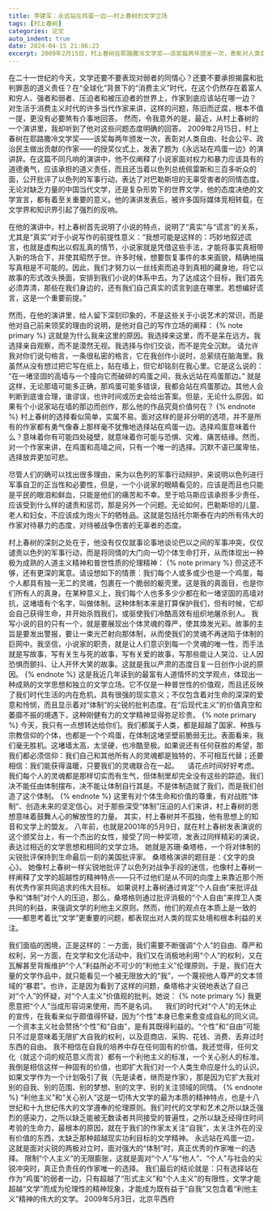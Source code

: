 ```yaml
---
title: 李建军：永远站在鸡蛋一边——村上春树的文学立场
tags: [村上春树]
categories: 论文
auto_indent: true
date: 2024-04-15 21:06:23
excerpt: 2009年2月15日，村上春树在耶路撒冷文学奖——该奖每两年颁发一次，表彰对人类自由、社会公平、政治民主做出贡献的作家——的授奖仪式上，发表了题为《永远站在鸡蛋一边》的演讲辞。在这篇不同凡响的演讲中，他不仅阐释了小说家面对权力和暴力应该具有的道德勇气，应该承担的道义责任，而且还当着以色列总统佩雷斯和三百多听众的面，公开批评了以色列的军事行动，表达了对巴勒斯坦的无辜受害者的同情态度。无论对缺乏力量的中国当代文学，还是复杂形势下的世界文学，他的态度决绝的文学宣言，都有着至关重要的意义。他的演讲发表后，被许多国际媒体竞相转载，在文学界和知识界引起了强烈的反响。
---
```

在二十一世纪的今天，文学还要不要表现对弱者的同情心？还要不要承担揭露和批判罪恶的道义责任？在“全球化”背景下的“消费主义”时代，在这个仍然存在着富人和穷人、强者和弱者、压迫者和被压迫者的世界上，作家到底应该站在哪一边？
对生活于消费主义时代的许多当代作家来讲，这样的问题，陈旧而迂腐，根本不值一提，更没有必要煞有介事地回答。
然而，令我意外的是，最近，从村上春树的一个演讲里，我却听到了他对这些问题态度明确的回答。
2009年2月15日，村上春树在耶路撒冷文学奖——该奖每两年颁发一次，表彰对人类自由、社会公平、政治民主做出贡献的作家——的授奖仪式上，发表了题为《永远站在鸡蛋一边》的演讲辞。在这篇不同凡响的演讲中，他不仅阐释了小说家面对权力和暴力应该具有的道德勇气，应该承担的道义责任，而且还当着以色列总统佩雷斯和三百多听众的面，公开批评了以色列的军事行动，表达了对巴勒斯坦的无辜受害者的同情态度。无论对缺乏力量的中国当代文学，还是复杂形势下的世界文学，他的态度决绝的文学宣言，都有着至关重要的意义。他的演讲发表后，被许多国际媒体竞相转载，在文学界和知识界引起了强烈的反响。

在他的演讲中，村上春树首先说明了小说的特点，说明了“真实”与“谎言”的关系，尤其是“真实”对于小说写作的前提性意义：“我想可能是这样的：巧妙地叙述谎言，也就是虚构出以假乱真的情节，小说家就是凭借这些手法，才能将事实真相带入新的场合下，并使其昭然于世。许多时候，想要恢复事件的本来面貌，精确地描写真相是不可能的。因此，我们才努力以一丝线索而追寻到真相的藏身地，将它以故事的形式改头换面，安排到我们小说的体系中去。为了达成这个目标，我们首先必须弄清，那些在我们身边的，还有我们自己真实的谎言到底在哪里。若想编好谎言，这是一个重要前提。”

然而，在他的演讲里，给人留下深刻印象的，不是这些关于小说艺术的常识，而是他对自己前来领奖的理由的说明，是他对自己的写作立场的阐释：
{% note primary %}
这就是为什么我来这里的原因。我选择来这里，而不是呆在远方。我选择亲自观察，而不是漠然无视。我选择与你们交谈，而不是完全沉默。
请允许我对你们说句格言，一条很私密的格言，它在我创作小说时，总萦绕在脑海里。我虽然从没有想过把它写在纸上，贴在墙上，但它却铭刻在我心里。它是这么说的：
“在一堵坚固的高墙与一个撞向它而破碎的鸡蛋之间，我永远站在鸡蛋那边。”
就是这样，无论那墙可能多正确，那鸡蛋可能多错误，我都会站在鸡蛋那边。其他人会判断到底谁合理，谁谬误，也许时间或历史会给出答案。但是，无论什么原因，如果有个小说家站在墙的那边而创作，那么他的作品究竟价值何在？
{% endnote %}
村上春树的选择看似简单，实属不易。面对这样的是非分明的选项，并不是所有的作家都有勇气像春上那样毫不犹豫地选择站在鸡蛋一边。选择鸡蛋意味着什么？意味着你有可能四处碰壁，就意味着你可能与恐惧、灾难、痛苦结缘。然而，对一个作家来讲，在鸡蛋和高墙之间，只有一个唯一的选择。沉默不语已属卑怯，选择放弃更加可悲。

尽管人们的确可以找出很多理由，来为以色列的军事行动辩护，来说明以色列进行军事自卫的正当性和必要性，但是，一个小说家的眼睛看见的，应该是而且也只能是平民的眼泪和鲜血，只能是他们的痛苦和不幸。至于哈马斯应该承担多少责任，应该受到什么样的谴责和惩罚，那是另外一个问题。无论如何，巴勒斯坦的儿童、老人和妇女，不应该成为炮火下的牺牲品。这就是包括托尔斯泰在内的所有伟大的作家对待暴力的态度，对待被战争伤害的无辜者的态度。

村上春树的深刻之处在于，他没有仅仅就事论事地谈论巴以之间的军事冲突，仅仅谴责以色列的军事行动，而是将同情的大门向一切个体生命打开，从而体现出一种极为成熟的人道主义精神和普世性质的伦理精神：
{% note primary %}
但这还不够，还有更深的寓意。请设想如下的情景：我们每个人或多或少也是一个鸡蛋，每个人都具有独一无二的灵魂，包裹在一个脆弱的躯壳里。这是我的真面目，也是你们所有人的真身。在某种意义上，我们每个人也多多少少都在和一堵坚固的高墙对抗，这堵墙有个名字，叫做体制。这种体制本来是打算保护我们，但有时候，它却会自己获得生命，并开始杀戮我们，或驱使我们冷酷高效有组织地屠杀别人。
我写小说的目的只有一个，就是要展现出个体灵魂的尊严，使其煥发光彩。故事的主旨是要发出警报，要让一束光芒射向那体制，从而使我们的灵魂不再迷陷于体制的巨网中。我坚信，小说家的职责，就是让人们意识到每一个灵魂的唯一性，而手法就是写故事，写有关生与死的故事，写有关爱的故事，写那些能让人哭泣、让人因恐惧而颤抖、让人开怀大笑的故事。这就是我以严肃的态度日复一日创作小说的原因。
{% endnote %}
这是我近几年读到的最富有人道情怀的文学观点，体现出一种成熟的文学思想和独立的文学立场。它不仅是一种普世性的价值观，而且还反映了我们时代生活的内在危机，具有很强的现实意义；不仅包含着对生命的深深的爱意和怜悯，而且显示着对“体制”的尖锐的批判态度。在“后现代主义”的价值真空和萎靡不振的境遇下，这种刚健有力的文学精神显得弥足珍贵。
{% note primary %}
今天，我只有一点想转达给你们。我们都属于人类，都是超越了国家、种族与宗教信仰的个体，也都是一个个鸡蛋，在体制这堵坚壁前脆弱无比。表面看来，我们毫无胜机。这堵墙太高，太坚硬，也冷酷至极。如果说还有任何获胜的希望，那我们都必须信仰：我们自己和其他所有人的灵魂都是独特的，不可相互代替；还要相信：我们能获得温暖，只要我们的灵魂联合在一起。 
请花点时间好好考虑。我们每个人的灵魂都是那样切实而有生气，但体制里却完全没有这些的踪迹。我们决不能任由体制摆布，决不能让体制自行其是。不是体制造就了我们，而是我们创造了这个体制。
{% endnote %}
这里有对个体生命和价值的尊重，有对战胜“体制”、创造未来的坚定信心。对于那些深受“体制”压迫的人们来讲，村上春树的思想意味着鼓舞人心的解放性的力量。
其实，村上春树并不孤独，他有思想上的知音和文学上的盟友。
八年前，也就是2001年的5月9日，就在村上春树发表演说的这个颁奖台上，有一个杰出的女性，接受了同一种奖项，发表过同样精彩的演说，表达过相近的文学思想和相同的文学立场。
她就是苏珊·桑塔格，一个将对体制的尖锐批评保持到生命最后一刻的美国批评家。
桑塔格演讲的题目是：《文字的良心》。
她像村上春树一样尖锐地批评了以色列对战争手段的迷信，也像村上春树一样阐释了文学的超越性的精神特点——只不过他们是从不同的向度上来靠近那个所有优秀作家共同追求的伟大目标。
如果说村上春树通过肯定“个人自由”来批评战争和“体制”对个人的压迫，那么，桑塔格则通过批评消极的“个人自由”来捍卫人类共同的利益，来强调文学的利他主义原则。然而，他们的观点在本质上是一致的——都思考着比“文学”更重要的问题，都表现出对人类的现实处境和根本利益的关注。

我们面临的困境，正是这样的：一方面，我们需要不断强调“个人”的自由、尊严和权利，另一方面，在文学和文化活动中，我们又在消极地利用“个人”的权利，又在瓦解甚至背叛维护“个人”利益所必不可少的“利他主义”伦理原则。于是，我们在大量的文学作品中，就只能看见一个被无限放大的“我”，一个蔑视他人尊严的文本领域的“暴君”。也许，正是因为看到了这样的问题，桑塔格才尖锐地表达了自己对“个人”的怀疑，对“个人主义”价值观的批判。她说：
{% note primary %}
我更愿意把“个人”当成形容词来使用，而不是名词。 
我们的时代对“个人”的无休止的宣传，在我看来似乎颇值得怀疑，因为“个性”本身已愈来愈变成自私的同义词。一个资本主义社会赞扬“个性”和“自由”，是有其既得利益的。“个性”和“自由”可能只不过是意味着无限扩大自我的权利，以及逛商店、采购、花钱、消费、丢弃过时东西的自由。
我不相信在自我的培养中存在任何固有的价值。我还觉得，任何文化（就这个词的规范意义而言）都有一个利他主义的标准，一个关心别人的标准。我倒是相信这样一种固有的价值，也即扩大我们对一个人类生命应是什么的认识。如果文学作为一个计划吸引了我（先是读者，继而是作家），那是因为它扩大我对别的自我、别的范围、别的梦想、别的文字、别的关注领域的同情。
{% endnote %}
“利他主义”和“关心别人”这是一切伟大文学的最为本质的精神特点，也是十八世纪和十九世纪伟大的文学遵奉的伦理原则。我们时代的文学和艺术之所以缺乏强烈的感染力，之所以缺乏能被无数读者共同接受的普遍性，之所以缺乏经得住时间考验的生命力，最根本的原因，就在于我们的作家太关注“自我”，太关注外在的没有价值的东西，太缺乏那种超越现实功利目标的文学精神。
永远站在鸡蛋一边，这就是面对尖锐的两极对立时，面对强大的“体制”时，真正优秀的作家唯一的选择。
限制“个人主义”的无限膨胀，这就是面对“个人”与“他人”、“个人”与社会的尖锐冲突时，真正负责任的作家唯一的选择。
我们最后的结论就是：只有选择站在作为“鸡蛋”的弱者一边，只有超越了“形式主义”和“个人主义”的有限性，文学才能超越“文学”而成为伦理性的精神现象，才能成为既有益于“自我”又包含着“利他主义”精神的伟大的文学。
2009年5月3日，北京平西府
